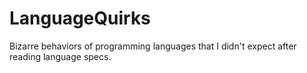 # LanguageQuirks
Bizarre behaviors of programming languages that I didn't expect after reading language specs.
